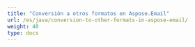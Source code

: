 ```yaml
---
title: "Conversión a otros formatos en Aspose.Email"
url: /es/java/conversion-to-other-formats-in-aspose-email/
weight: 40
type: docs
---
```

